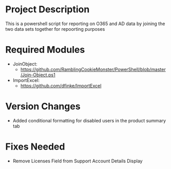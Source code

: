 # Project Description
This is a powershell script for reporting on O365 and AD data by joining the two data sets together for repoorting purposes

# Required Modules

- JoinObject:
  * https://github.com/RamblingCookieMonster/PowerShell/blob/master/Join-Object.ps1
- ImportExcel:
  * https://github.com/dfinke/ImportExcel

# Version Changes

- Added conditional formatting for disabled users in the product summary tab

# Fixes Needed

- Remove Licenses Field from Support Account Details Display
